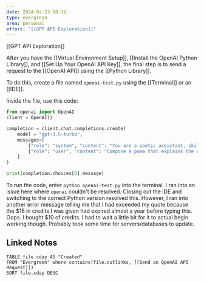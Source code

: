 ```yaml
---
date: 2024-02-23 08:32
type: evergreen
area: personal
effort: "[[GPT API Exploration]]"
---
```


[[GPT API Exploration]]

After you have the [[Virtual Environment Setup]], [[Install the OpenAI Python Library]], and [[Set Up Your OpenAI API Key]], the final step is to send a request to the [[OpenAI API]] using the [[Python Library]]. 

To do this, create a file named `openai-test.py` using the [[Terminal]] or an [[IDE]].

Inside the file, use this code:

```python
from openai import OpenAI
client = OpenAI()

completion = client.chat.completions.create(
	model = "gpt-3.5-turbo",
	messages=[
		{"role": "system", "content": "You are a poetic assistant, skilled in explaining complex programming concepts with creative flair."},
		{"role": "user", "content": "Compose a poem that explains the concept of recursion in programming."}	
	]
)

print(completion.choices[0].message)
```

To run the code, enter `python openai-test.py` into the terminal. I ran into an issue here where `openai` couldn't be resolved. Closing out the IDE and switching to the correct Python version resolved this. However, I ran into another error message telling me that I had exceeded my quote because the $18 in credits I was given had expired almost a year before typing this. Oops. I bought $10 of credits. I had to wait a little bit for it to actual begin working though. Probably took some time for servers/databases to update. 



## Linked Notes
```dataview
TABLE file.cday AS "Created"
FROM "Evergreen" where contains(file.outlinks, [[Send an OpenAI API Request]])
SORT file.cday DESC
```

